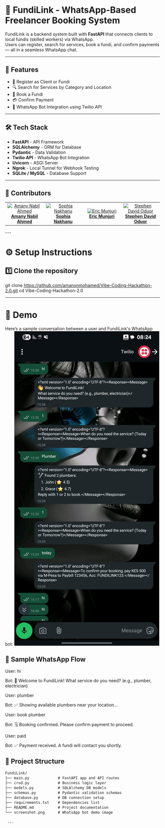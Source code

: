 # 🤖 FundiLink - WhatsApp-Based Freelancer Booking System

FundiLink is a backend system built with **FastAPI** that connects clients to local fundis (skilled workers) via WhatsApp.  
Users can register, search for services, book a fundi, and confirm payments — all in a seamless WhatsApp chat.

---

## 🚀 Features

- 📱 Register as Client or Fundi
- 🔍 Search for Services by Category and Location
- 📅 Book a Fundi
- 💳 Confirm Payment
- 💬 WhatsApp Bot Integration using Twilio API

---

## 🛠️ Tech Stack

- **FastAPI** - API Framework
- **SQLAlchemy** - ORM for Database
- **Pydantic** - Data Validation
- **Twilio API** - WhatsApp Bot Integration
- **Uvicorn** - ASGI Server
- **Ngrok** - Local Tunnel for Webhook Testing
- **SQLite / MySQL** - Database Support

---
## **👥 Contributors**

<table>
  <tr>
    <td align="center" width="25%">
      <a href="https://github.com/amanynabil" target="_blank">
        <img src="https://avatars.githubusercontent.com/u/0?v=4" width="100px;" alt="Amany Nabil Ahmed"/>
        <br /><b>Amany Nabil Ahmed</b>
      </a>
    </td>
    <td align="center" width="25%">
      <a href="https://github.com/nakhanu" target="_blank">
        <img src="https://avatars.githubusercontent.com/u/131362156?v=4" width="100px;" alt="Sophia Nakhanu"/>
        <br /><b>Sophia Nakhanu</b>
      </a>
    </td>
    <td align="center" width="25%">
      <a href="https://github.com/RICCOM" target="_blank">
        <img src="https://avatars.githubusercontent.com/u/0?v=4" width="100px;" alt="Eric Munjuri"/>
        <br /><b>Eric Munjuri</b>
      </a>
    </td>
    <td align="center" width="25%">
      <a href="https://github.com/steviedave" target="_blank">
        <img src="https://avatars.githubusercontent.com/u/0?v=4" width="100px;" alt="Stephen David Oduor"/>
        <br /><b>Stephen David Oduor</b>
      </a>
    </td>
  </tr>
</table>
---

# ⚙️ Setup Instructions
## 1️⃣ Clone the repository

git clone https://github.com/amanynmohamed/Vibe-Coding-Hackathon-2.0.git
cd Vibe-Coding-Hackathon-2.0

---
# 📸 Demo

Here’s a sample conversation between a user and FundiLink's WhatsApp bot:
![FundiLink WhatsApp Demo](./screenshot.jpeg)


## 💬 Sample WhatsApp Flow

User: hi

Bot: 👋 Welcome to FundiLink! What service do you need? (e.g., plumber, electrician)

User: plumber

Bot: ✅ Showing available plumbers near your location...

User: book plumber

Bot: 🗓️ Booking confirmed. Please confirm payment to proceed.

User: paid

Bot: ✅ Payment received. A fundi will contact you shortly.

## 📂 Project Structure

```text
FundiLink/
├── main.py             # FastAPI app and API routes
├── crud.py             # Business logic layer
├── models.py           # SQLAlchemy DB models
├── schemas.py          # Pydantic validation schemas
├── database.py         # DB connection setup
├── requirements.txt    # Dependencies list
├── README.md           # Project documentation
└── screenshot.png      # WhatsApp bot demo image

 ---
